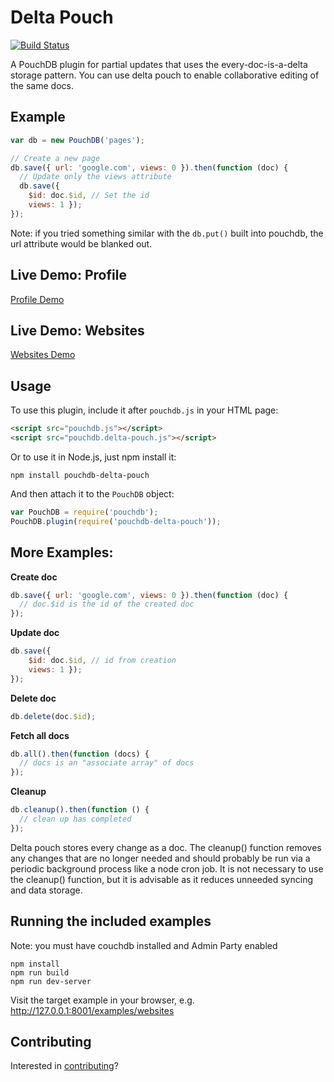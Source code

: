 Delta Pouch
=====

[![Build Status](https://travis-ci.org/redgeoff/delta-pouch.svg)](https://travis-ci.org/redgeoff/delta-pouch)

A PouchDB plugin for partial updates that uses the every-doc-is-a-delta storage pattern. You can use delta pouch to enable collaborative editing of the same docs.

Example
----

```js
var db = new PouchDB('pages');

// Create a new page
db.save({ url: 'google.com', views: 0 }).then(function (doc) {
  // Update only the views attribute
  db.save({
    $id: doc.$id, // Set the id
    views: 1 });
});
```

Note: if you tried something similar with the `db.put()` built into pouchdb, the url attribute would be blanked out.

Live Demo: Profile
----
[Profile Demo](http://redgeoff.github.io/delta-pouch/examples/profile/?iris)

Live Demo: Websites
----
[Websites Demo](http://redgeoff.github.io/delta-pouch/examples/websites/?iris)

Usage
----

To use this plugin, include it after `pouchdb.js` in your HTML page:

```html
<script src="pouchdb.js"></script>
<script src="pouchdb.delta-pouch.js"></script>
```

Or to use it in Node.js, just npm install it:

```
npm install pouchdb-delta-pouch
```

And then attach it to the `PouchDB` object:

```js
var PouchDB = require('pouchdb');
PouchDB.plugin(require('pouchdb-delta-pouch'));
```

More Examples:
----

**Create doc**
```js
db.save({ url: 'google.com', views: 0 }).then(function (doc) {
  // doc.$id is the id of the created doc
});
```

**Update doc**
```js
db.save({
    $id: doc.$id, // id from creation
    views: 1 });
});
```

**Delete doc**
```js
db.delete(doc.$id);
```

**Fetch all docs**
```js
db.all().then(function (docs) {
  // docs is an "associate array" of docs
});
```

**Cleanup**
```js
db.cleanup().then(function () {
  // clean up has completed
});
```
Delta pouch stores every change as a doc. The cleanup() function removes any changes that are no longer needed and should probably be run via a periodic background process like a node cron job. It is not necessary to use the cleanup() function, but it is advisable as it reduces unneeded syncing and data storage.

Running the included examples
----
Note: you must have couchdb installed and Admin Party enabled

    npm install
    npm run build
    npm run dev-server

Visit the target example in your browser, e.g. http://127.0.0.1:8001/examples/websites

Contributing
----
Interested in [contributing](CONTRIBUTING.md)?
